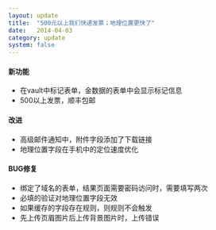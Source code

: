 ```yaml
---
layout: update
title:  "500元以上我们快递发票；地理位置更快了"
date:   2014-04-03
category: update
system: false
---
```


#### 新功能
* 在vault中标记表单，金数据的表单中会显示标记信息 
* 500以上发票，顺丰包邮

#### 改进 
* 高级邮件通知中，附件字段添加了下载链接 
* 地理位置字段在手机中的定位速度优化

#### BUG修复
* 绑定了域名的表单，结果页面需要密码访问时，需要填写两次 
* 必填的验证对地理位置字段无效 
* 如果缓存的字段存在规则，则规则不会触发 
* 先上传页眉图片后上传背景图片时，上传错误